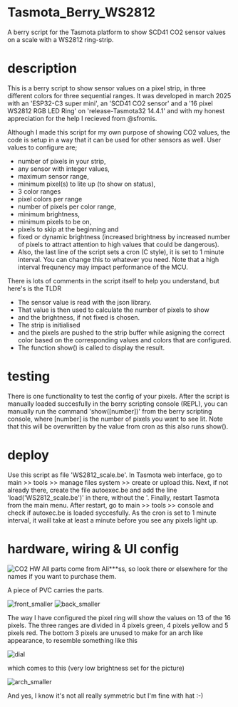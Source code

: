 # Tasmota_Berry_WS2812
A berry script for the Tasmota platform to show SCD41 CO2 sensor values on a scale with a WS2812 ring-strip.

# description
This is a berry script to show sensor values on a pixel strip, in three different colors for three sequential ranges. It was developed in march 2025 with an 'ESP32-C3 super mini', an 'SCD41 CO2 sensor' and a '16 pixel WS2812 RGB LED Ring' on 'release-Tasmota32 14.4.1' and with my honest appreciation for the help I recieved from @sfromis.

Although I made this script for my own purpose of showing CO2 values, the code is setup in a way that it can be used for other sensors as well. User values to configure are;
* number of pixels in your strip,
* any sensor with integer values,
* maximum sensor range,
* minimum pixel(s) to lite up (to show on status),
* 3 color ranges
* pixel colors per range
* number of pixels per color range,
* minimum brightness,
* minimum pixels to be on,
* pixels to skip at the beginning and
* fixed or dynamic brightness (increased brightness by increased number of pixels to attract attention to high values that could be dangerous).
* Also, the last line of the script sets a cron (C style), it is set to 1 minute interval. You can change this to whatever you need. Note that a high interval frequnency may impact performance of the MCU.

There is lots of comments in the script itself to help you understand, but here's is the TLDR
* The sensor value is read with the json library.
* That value is then used to calculate the number of pixels to show
* and the brightness, if not fixed is chosen.
* The strip is initialised
* and the pixels are pushed to the strip buffer while asigning the correct color based on the corresponding values and colors that are configured.
* The function show() is called to display the result.

# testing
There is one functionality to test the config of your pixels. After the script is manually loaded succesfully in the berry scripting console (REPL), you can manually run the command 'show([number])' from the berry scripting console, where [number] is the number of pixels you want to see lit. Note that this will be overwritten by the value from cron as this also runs show().

# deploy
Use this script as file 'WS2812_scale.be'. In Tasmota web interface, go to main >> tools >> manage files system >> create or upload this. Next, if not already there, create the file autoexec.be and add the line 'load('WS2812_scale.be')' in there, without the '. Finally, restart Tasmota from the main menu. After restart, go to main >> tools >> console and check if autoxec.be is loaded syccesfully. As the cron is set to 1 minute interval, it waill take at least a minute before you see any pixels light up.

# hardware, wiring & UI config
![CO2 HW](https://github.com/user-attachments/assets/389de6d0-f899-42b8-9761-a223aa8f860a)
All parts come from Ali***ss, so look there or elsewhere for the names if you want to purchase them.

A piece of PVC carries the parts.

![front_smaller](https://github.com/user-attachments/assets/a63080fa-fd56-4773-ac3e-f7aece65f87e)
![back_smaller](https://github.com/user-attachments/assets/20205be8-7ac2-4d15-9790-9687afd44001)

The way I have configured the pixel ring will show the values on 13 of the 16 pixels. The three ranges are divided in 4 pixels green, 4 pixels yellow and 5 pixels red. The bottom 3 pixels are unused to make for an arch like appearance, to resemble something like this

![dial](https://github.com/user-attachments/assets/124b9f9e-2bc5-45b7-97e8-81ebd82bf347)

which comes to this (very low brightness set for the picture)

![arch_smaller](https://github.com/user-attachments/assets/57104d53-ef5a-4bc0-a8e7-451aab683f03)

And yes, I know it's not all really symmetric but I'm fine with hat :-)
